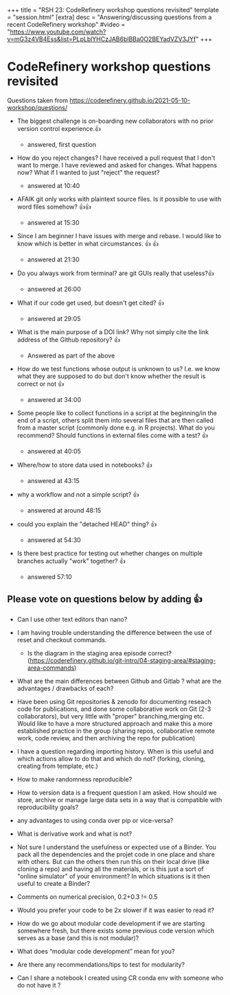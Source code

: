 +++
title = "RSH 23: CodeRefinery workshop questions revisited"
template = "session.html"
[extra]
desc = "Answering/discussing questions from a recent CodeRefinery workshop"
#video = "https://www.youtube.com/watch?v=mG3z4VB4Ess&list=PLpLblYHCzJAB6blBBa0O2BEYadVZV3JYf"
+++

# CodeRefinery workshop questions revisited

Questions taken from https://coderefinery.github.io/2021-05-10-workshop/questions/


- The biggest challenge is on-boarding new collaborators with no prior version control experience.:+1:
  - answered, first question

- How do you reject changes? I have received a pull request that I don't want to merge. I have reviewed and asked for changes. What happens now? What if I wanted to just "reject" the request?
  - answered at 10:40

- AFAIK git only works with plaintext source files. Is it possible to use with word files somehow? :+1::+1:
   - answered at 15:30

- Since I am beginner I have issues with merge and rebase. I would like to know which is better in what circumstances. :+1: :+1:
   - answered at 21:30

- Do you always work from terminal? are git GUIs really that useless?:+1:
  - answered at 26:00

- What if our code get used, but doesn't get cited? :+1:
  - answered at 29:05

- What is the main purpose of a DOI link? Why not simply cite the link address of the Github repository? :+1:
  - Answered as part of the above

- How do we test functions whose output is unknown to us? I.e. we know what they are supposed to do but don't know whether the result is correct or not :+1:
  - answered at 34:00

- Some people like to collect functions in a script at the beginning/in the end of a script, others split them into several files that are then called from a master script (commonly done e.g. in R projects). What do you recommend? Should functions in external files come with a test? :+1:
  - answered at 40:05

- Where/how to store data used in notebooks? :+1: 
  - answered at 43:15

- why a workflow and not a simple script? :+1:
  - answered at around 48:15

- could you explain the "detached HEAD" thing? :+1:
  - answered at 54:30

- Is there best practice for testing out whether changes on multiple branches actually "work" together? :+1:
  - answered 57:10


## Please vote on questions below by adding :+1:

- Can I use other text editors than nano?

- I am having trouble understanding the difference between the use of reset and checkout commands.
  - Is the diagram in the staging area episode correct? (https://coderefinery.github.io/git-intro/04-staging-area/#staging-area-commands)

- What are the main differences between Github and Gitlab ? what are the advantages / drawbacks of each?


- Have been using Git repositories & zenodo for documenting reseach code for publications, and done some collaborative work on Git (2-3 collaborators), but very little with "proper" branching,merging etc. Would like to have a more structured approach and make this a more established practice in the group (sharing repos, collaborative remote work, code review, and then archiving the repo for publication)

- I have a question regarding importing history. When is this useful and which actions allow to do that and which do not? (forking, cloning, creating from template, etc.)

- How to make randomness reproducible?

- How to version data is a frequent question I am asked. How should we store, archive or manage large data sets in a way that is compatible with reproducibility goals?

- any advantages to using conda over pip or vice-versa?

- What is derivative work and what is not? 

- Not sure I understand the usefulness or expected use of a Binder. You pack all the dependencies and the projet code in one place and share with others. But can the others then run this on their local drive (like cloning a repo) and having all the materials, or is this just a sort of "online simulator" of your environment? In which situations is it then useful to create a Binder?

- Comments on numerical precision, 0.2+0.3 != 0.5

- Would you prefer your code to be 2x slower if it was easier to read it?

- How do we go about modular code development if we are starting somewhere fresh, but there exists some previous code version which serves as a base (and this is not modular)?

- What does “modular code development” mean for you?

- Are there any recommendations/tips to test for modularity?

- Can I share a notebook I created using CR conda env with someone who do not have it ?
